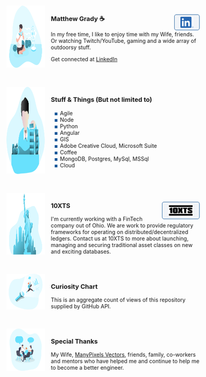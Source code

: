 <link rel="apple-touch-icon" sizes="180x180" href="/apple-touch-icon.png">
<link rel="icon" type="image/png" sizes="32x32" href="/favicon-32x32.png">
<link rel="icon" type="image/png" sizes="16x16" href="/favicon-16x16.png">
<link rel="manifest" href="/site.webmanifest">
<link
rel="stylesheet"
href="https://cdnjs.cloudflare.com/ajax/libs/animate.css/4.1.1/animate.min.css"
/>

<div class="row">
	<img class="row-logo" src="./Watermelon_Monochromatic.svg">
	<div class="row-item"><h3>Matthew Grady ☕ <a href = "https://linkedin.com/in/matthew-grady-7b752a16"><img class="hover-friends" src="./LI-In-Bug.png" style=" float: right; max-width: 66px;
    padding: 5px 15px;
    border: 1px solid #155799; 
    background: rgba(21, 87, 153, .05);
    border-radius: 5px; max-height: 29.06px;"></a></h3> 
<div id="about"></div>

In my free time, I like to enjoy time with my Wife, friends. Or watching Twitch/YouTube, gaming and a wide array of outdoorsy stuff.

Get connected at <a href="https://linkedin.com/in/matthew-grady-7b752a16">LinkedIn</a>
	</div>
</div>

<script>

	
document.getElementById("about").innerHTML = "Hi, I'm Matthew. I do solo and agile full-stack stuff and things from behind a monitor ( or 2, or 3 ).";

const header = document.getElementsByTagName("header");
window.onwheel = function(event) {headerScrollFunction(event)};
 
function headerScrollFunction(event) {
  if (document.documentElement.scrollTop > 10 && event.deltaY > 0) {

   header[0].classList.remove('expand');
   header[0].classList.add('collapse');

  } 
 else if (document.documentElement.scrollTop < 10 && event.deltaY < 0) {

    header[0].classList.remove('collapse');
    header[0].classList.add('expand');
    window.scrollTo(0,0);

 }
}
</script>

<style>
 
 body {
  scroll-snap-type: y mandatory;
 }
 .page-header {
	background-image: url('1610.m00.i125.n015.S.c12.310635362 Vector cartoon blue cloudy sky horizontal seamless pattern.jpg') !important;
    background-size: 85%;
    background-repeat: repeat;
    background-position: 0 0;
    /*adjust s value for speed*/
     animation: animatedBackground 850s linear infinite;
}

 .page-header:after,
 .page-header:before {
    content: '';
    display: block;
    position: absolute;
    top: 0; bottom: 0; left: 0; right: 0;
}

 .page-header:before {
    background: linear-gradient(
	0deg, rgba(255,255,255,1) 25%, rgba(0,212,255,0.3) 100%);
    animation: OpacityAnim 60 ease-in-out 0s infinite alternate;
}

 .page-header:after {
    background: linear-gradient(0deg, rgba(255,255,255,1) 19%, rgba(85,48,83,0.75) 100%);
    animation: OpacityAnim 60s ease-in-out -60s infinite alternate;
}
	
@keyframes OpacityAnim {
    0%{opacity: 1.0}
    100%{opacity: 0.0}
}
	
@keyframes animatedBackground {
  from {
    background-position: 0 0;
  }
/*use negative width if you want it to flow right to left else and positive for left to right*/
  to {
    background-position: -10000px 0;
  }
}
 header {
 scroll-snap-align: start;
 }
 
 #content {
 scroll-snap-align: start;
 }
 
 #about {
 scroll-snap-align: start;
 }
 
 #stuff--things-but-not-limited-to {
 scroll-snap-align: start;
 }
 
 #10xts {
 scroll-snap-align: start;
 }

 #curiosity-chart {
 scroll-snap-align: start;
 }
 
.row {
 display: flex;
 margin-bottom: 50px;
}

.row-logo {
 width: 100px;
 margin-right: 1rem;
}

.row-item {

}

ul li { 
  list-style-image: radial-gradient(circle, #155799,  #155799);
  list-style-border: 1px solid #155799;
}
	
.collapse {
  display: flex;
  justify-content: center;
  align-items: center;
  animation: collapse .5s ease forwards, animatedBackground 850s linear infinite;
    background-size: 85%;
    background-repeat: repeat;
    background-position: 0 0;
}

.collapse .project-name {
 font-size: 12px;
}

.collapse a.btn {
 display: none;
}
 
.expand {
 animation: expand .5s ease forwards, animatedBackground 850s linear infinite;
 padding-top: 80px;
 padding-bottom: 80px;
    background-size: 85%;
    background-repeat: repeat;
    background-position: 0 0;
}
 
.bottom-left {
  position: fixed;
  bottom: 18px;
  left: -10px;
 }
 
 .top-right {
  position: fixed;
  top: 60px;
  right: 00px;
 }
 
 .page-header {
  background-image: linear-gradient(
  120deg, #155799, #fff);
  position: sticky;
  top: 0px;
  padding-top: 80px;
  padding-bottom: 80px;
 }
 
 .main-content h1, .main-content h2, .main-content h3, .main-content h4, .main-content h5, .main-content h6 {
  color:  #155799;
 }
 
  @keyframes collapse {
   from {
   padding-top: 80px;
   padding-bottom: 80px;
   }
   to {
   padding-top: 2px;
   padding-bottom: 2px;
   }
 }

 @keyframes expand {
   from {
    padding-top: 2px;
    padding-bottom: 2px;
   }
   to {
    padding-top: 80px;
    padding-bottom: 80px;
   }
 }
</style>

<div class="row">
	<img class="row-logo" src="./Data Arranging_Monochromatic.svg">
	<div class="row-item"><h3>Stuff & Things (But not limited to)</h3> 
<ul>
  <li>Agile</li>
  <li>Node</li>
  <li>Python</li>
  <li>Angular</li>
  <li>GIS</li>
  <li>Adobe Creative Cloud, Microsoft Suite</li>
  <li>Coffee</li>
  <li>MongoDB, Postgres, MySql, MSSql</li>
  <li>Cloud</li>
</ul>  
	</div>
</div>

<div class="row">
	<img class="row-logo" src="./Statue of liberty_Monochromatic.svg">
	<div class="row-item"><h3>10XTS <a href = "mailto: info@10xts.com"><img src="./10xts.png" style=" float: right; max-width: 66px;
    padding: 5px 15px;
    border: 1px solid #155799; 
    background: rgba(21, 87, 153, .05);
    border-radius: 5px;"></a></h3> 
I'm currently working with a FinTech company out of Ohio. We are work to provide regulatory frameworks for operating on distributed/decentralized ledgers. Contact us at 10XTS to more about launching, managing and securing traditional asset classes on new and exciting databases. 
	</div>
</div>

<div class="row">
	<img class="row-logo" src="./Spotlight _Monochromatic.svg">
	<div class="row-item"><h3>Curiosity Chart</h3> 
This is an aggregate count of views of this repository supplied by GitHub API. 
<section id="curiosity-container" class="curiosity-container"></section>
	</div>
</div>

<script src="https://d3js.org/d3.v3.min.js"></script>
<script src="https://cdnjs.cloudflare.com/ajax/libs/jquery/3.6.0/jquery.min.js" integrity="sha512-894YE6QWD5I59HgZOGReFYm4dnWc1Qt5NtvYSaNcOP+u1T9qYdvdihz0PPSiiqn/+/3e7Jo4EaG7TubfWGUrMQ==" crossorigin="anonymous" referrerpolicy="no-referrer"></script>
<script>
	
// Set the dimensions of the canvas / graph
var	margin = {top: 30, right: 20, bottom: 30, left: 50},
	width = 600 - margin.left - margin.right,
	height = 270 - margin.top - margin.bottom;
 
// Parse the date / time
var	parseDate = d3.time.format("%d-%b-%y").parse;
 
// Set the ranges
var     x = d3.scale.ordinal().rangeRoundBands([0, width], 1);
var	y = d3.scale.linear().range([height, 0]);
 
// Define the axes
var 	xAxis = d3.svg.axis()
	.scale(x)
	.orient("bottom");
 
var	yAxis = d3.svg.axis().scale(y)
	.orient("left").ticks(3);
 
// Define the line
var     valueline = d3.svg.line()
	.interpolate("basis")
	.x(function (d) {
	    return x(d.superposition);
	 })
	 .y(function (d) {
	    return y(d.value);
	 });
    
// Adds the svg canvas
var	svg = d3.select("section")
	.append("svg")
		.attr("width", width + margin.left + margin.right)
		.attr("height", height + margin.top + margin.bottom)
	.append("g")
		.attr("transform", "translate(" + margin.left + "," + margin.top + ")");
 
window.sneakyVariable = [];
 	
$.ajax({

    url : 'https://api.countapi.xyz/hit/coffeestained.github.io/about-this-dev',
    type : 'GET',
    success : function(data) { 
	const past = {value: (data.value-1)/2, superposition: 'The Past'};
        window.sneakyVariable.push(past);
	$.ajax({

	    url : 'https://api.countapi.xyz/hit/coffeestained.github.io/about-this-dev',
	    type : 'GET',
	    success : function(data) {              
		const present = {value: (data.value)/2, superposition: 'The Present'};
		window.sneakyVariable.push(present);

		window.sneakyVariable.forEach(function(d) {
			d.superposition = d.superposition;
			d.value = +d.value;
		});

		// Scale the range of the data
		x.domain(d3.extent(window.sneakyVariable, function(d) { return d.superposition; }));
		y.domain([0, d3.max(window.sneakyVariable, function(d) { return d.value; })]);

		// Add the valueline path.
		//svg.append("path")	
			//.attr("class", "line")
			//.attr("d", valueline(window.sneakyVariable));

		// Add the X Axis
		svg.append("g")		
			.attr("class", "x axis")
			.attr("transform", "translate(0," + height + ")")
			.call(xAxis);

		// Add the Y Axis
		svg.append("g")		
			.attr("class", "y axis")
			.call(yAxis);
	
		svg.selectAll(".dot")
		      .data(window.sneakyVariable, function(d){
			return d.value
		      })
		      .enter()
		      .append("circle")
		      .attr("r", 3)
		      .attr("cx", function(d,i){
			if (i == 0) return 175;
			else return 350;
		      })
		      .attr("cy", function(d){
			return d.value
		      })
		      .attr("fill", function(d){
			return '#155799';
		      });
	
	    },
	    error : function(request,error)
	    {
		alert("Request: "+JSON.stringify(request));
	    }
	});	
    },
    error : function(request,error)
    {
        alert("Request: "+JSON.stringify(request));
    }
});
	
const element = document.querySelector("h1");
element.classList.add('animate__animated');

window.sneakyAnimationEnum = ['animate__bounce','animate__pulse','animate__rubberBand','animate__shakeX',
	'animate__shakeY','animate__swing','animate__tada','animate__jello','animate__heartBeat'];
window.sneakyCurrentAnimation = window.sneakyAnimationEnum[Math.floor(Math.random()*window.sneakyAnimationEnum.length)];
element.classList.add(window.sneakyCurrentAnimation);
	
element.addEventListener("mouseover", event => {
  element.classList.remove(window.sneakyCurrentAnimation);
  let current = window.sneakyAnimationEnum[Math.floor(Math.random()*window.sneakyAnimationEnum.length)];
	window.sneakyCurrentAnimation = current;
  element.classList.add(current);
});
	
window.hoverFriends = document.querySelectorAll('img');
console.log(hoverFriends);
window.hoverFriends.forEach(element => {
	element.classList.add('animate__animated');
	element.addEventListener("mouseover", event => {
	  element.classList.remove(window.sneakyCurrentAnimation);
	  let current = window.sneakyAnimationEnum[Math.floor(Math.random()*window.sneakyAnimationEnum.length)];
		window.sneakyCurrentAnimation = current;
	  element.classList.add(current);
	});
});
</script>

<style>
path { 
  stroke: #155799;
	stroke-width: 2;
	fill: none;
}

.axis path,
.axis line {
	fill: none;
	stroke: #8ba9c7;
	stroke-width: 1;
	shape-rendering: crispEdges;
}
	
.dot {
    fill: #155799;
    stroke: #fff;
}
 </style>

<div class="row">
	<img class="row-logo" src="./Brainstorming session _Monochromatic.svg">
	<div class="row-item"><h3>Special Thanks</h3> 
		My Wife, <a href="https://www.manypixels.co/gallery">ManyPixels Vectors</a>, friends, family, co-workers and mentors who have helped me and continue to help me to become a better engineer.
	</div>
</div>



